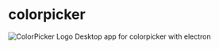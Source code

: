 # colorpicker
![ColorPicker Logo](https://raw.githubusercontent.com/Toinane/colorpicker/master/logo.png)
Desktop app for colorpicker with electron
